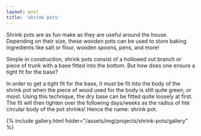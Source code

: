 ```yaml
---
layout: post
title: 'shrink pots'
---
```


Shrink pots are as fun make as they are useful around the house. Depending on their size, these wooden pots can be used to store baking ingredients like salt or flour, wooden spoons, pens, and more!

Simple in construction, shrink pots consist of a hollowed out branch or piece of trunk with a base fitted into the bottom. But how does one ensure a tight fit for the base?

In order to get a tight fit for the base, it must be fit into the body of the shrink pot when the piece of wood used for the body is still quite green, or moist. Using this technique, the dry base can be fitted quite loosely at first. The fit will then tighten over the following days/weeks as the radius of hte circular body of the pot shrinks! Hence the name: shrink pot.

{% include gallery.html folder="/assets/img/projects/shrink-pots/gallery" %}
